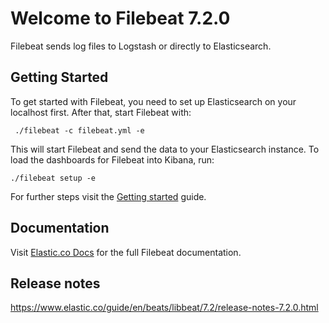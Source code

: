 # Welcome to Filebeat 7.2.0

Filebeat sends log files to Logstash or directly to Elasticsearch.

## Getting Started

To get started with Filebeat, you need to set up Elasticsearch on
your localhost first. After that, start Filebeat with:

     ./filebeat -c filebeat.yml -e

This will start Filebeat and send the data to your Elasticsearch
instance. To load the dashboards for Filebeat into Kibana, run:

    ./filebeat setup -e

For further steps visit the
[Getting started](https://www.elastic.co/guide/en/beats/filebeat/7.2/filebeat-getting-started.html) guide.

## Documentation

Visit [Elastic.co Docs](https://www.elastic.co/guide/en/beats/filebeat/7.2/index.html)
for the full Filebeat documentation.

## Release notes

https://www.elastic.co/guide/en/beats/libbeat/7.2/release-notes-7.2.0.html
